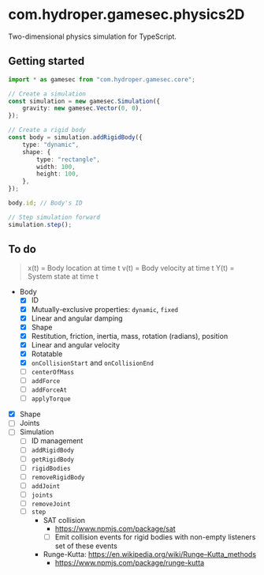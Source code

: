 # com.hydroper.gamesec.physics2D

Two-dimensional physics simulation for TypeScript.

## Getting started

```ts
import * as gamesec from "com.hydroper.gamesec.core";

// Create a simulation
const simulation = new gamesec.Simulation({
    gravity: new gamesec.Vector(0, 0),
});

// Create a rigid body
const body = simulation.addRigidBody({
    type: "dynamic",
    shape: {
        type: "rectangle",
        width: 100,
        height: 100,
    },
});

body.id; // Body's ID

// Step simulation forward
simulation.step();
```

## To do

<blockquote>

x(t) = Body location at time t
v(t) = Body velocity at time t
Y(t) = System state at time t

</blockquote>

- Body
  - [x] ID
  - [x] Mutually-exclusive properties: `dynamic`, `fixed`
  - [x] Linear and angular damping
  - [x] Shape
  - [x] Restitution, friction, inertia, mass, rotation (radians), position
  - [x] Linear and angular velocity
  - [x] Rotatable
  - [x] `onCollisionStart` and `onCollisionEnd`
  - [ ] `centerOfMass`
  - [ ] `addForce`
  - [ ] `addForceAt`
  - [ ] `applyTorque`
- [x] Shape
- [ ] Joints
- [ ] Simulation
  - [ ] ID management
  - [ ] `addRigidBody`
  - [ ] `getRigidBody`
  - [ ] `rigidBodies`
  - [ ] `removeRigidBody`
  - [ ] `addJoint`
  - [ ] `joints`
  - [ ] `removeJoint`
  - [ ] `step`
    - SAT collision
      - https://www.npmjs.com/package/sat
      - [ ] Emit collision events for rigid bodies with non-empty listeners set of these events
    - Runge-Kutta: https://en.wikipedia.org/wiki/Runge–Kutta_methods
      - https://www.npmjs.com/package/runge-kutta